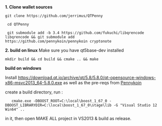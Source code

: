 **1. Clone wallet sources**

```
git clone https://github.com/jerrimus/QTPenny 
 
 cd QTPenny 
  
 git submodule add -b 3.4 https://github.com/fukuchi/libqrencode libqrencode && git submodule add https://github.com/pennykoin/pennykoin cryptonote
```


**2. build on linux**
Make sure you have qt5base-dev installed 
```
mkdir build && cd build && cmake .. && make
```

**build on windows** 
 
 Install https://download.qt.io/archive/qt/5.8/5.8.0/qt-opensource-windows-x86-msvc2013_64-5.8.0.exe  as well as the pre-reqs from [Pennykoin](https://github.com/jerrimus/pennykoin) 
  
  create a build directory, run :
   
       cmake.exe -DBOOST_ROOT=C:\local\boost_1_67_0 -DBOOST_LIBRARYDIR=C:\local\boost_1_67_0\stage\lib -G "Visual Studio 12 Win64" .. 
        
 in it, then open MAKE ALL project in VS2013 & build as release. 
     


